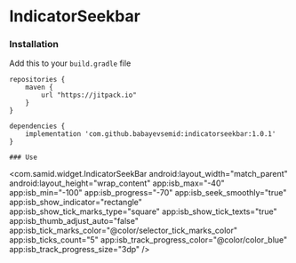 # IndicatorSeekbar  

### Installation

Add this to your ```build.gradle``` file

```
repositories {
    maven {
        url "https://jitpack.io"
    }
}

dependencies {
    implementation 'com.github.babayevsemid:indicatorseekbar:1.0.1' 
}

### Use

```
<com.samid.widget.IndicatorSeekBar
    android:layout_width="match_parent"
    android:layout_height="wrap_content"
    app:isb_max="-40"
    app:isb_min="-100"
    app:isb_progress="-70"
    app:isb_seek_smoothly="true"
    app:isb_show_indicator="rectangle"
    app:isb_show_tick_marks_type="square"
    app:isb_show_tick_texts="true"
    app:isb_thumb_adjust_auto="false"
    app:isb_tick_marks_color="@color/selector_tick_marks_color"
    app:isb_ticks_count="5"
    app:isb_track_progress_color="@color/color_blue"
    app:isb_track_progress_size="3dp" />
```
